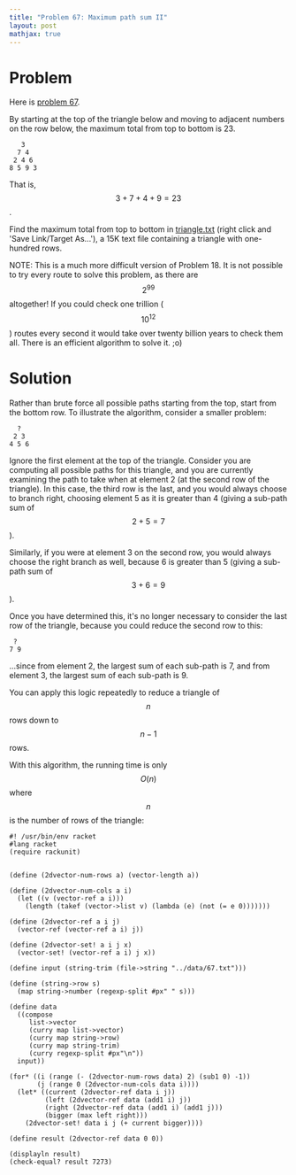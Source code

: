 ```yaml
---
title: "Problem 67: Maximum path sum II"
layout: post
mathjax: true
---
```


# Problem
Here is [problem 67](https://projecteuler.net/problem=67).

By starting at the top of the triangle below and moving to adjacent numbers on the row below, the maximum total from top to bottom is 23.

```
   3
  7 4
 2 4 6
8 5 9 3
```

That is, $$3 + 7 + 4 + 9 = 23$$.

Find the maximum total from top to bottom in [triangle.txt](https://github.com/retiman/project-euler/blob/main/data/67.txt) (right click and 'Save Link/Target As...'), a 15K text file containing a triangle with one-hundred rows.

NOTE: This is a much more difficult version of Problem 18. It is not possible to try every route to solve this problem, as there are $$2^{99}$$ altogether! If you could check one trillion ($$10^{12}$$) routes every second it would take over twenty billion years to check them all. There is an efficient algorithm to solve it. ;o)

# Solution
Rather than brute force all possible paths starting from the top, start from the bottom row.  To illustrate the algorithm, consider a smaller problem:

```
  ?
 2 3
4 5 6
```

Ignore the first element at the top of the triangle.  Consider you are computing all possible paths for this triangle, and you are currently examining the path to take when at element 2 (at the second row of the triangle).  In this case, the third row is the last, and you would always choose to branch right, choosing element 5 as it is greater than 4 (giving a sub-path sum of $$2+5=7$$).

Similarly, if you were at element 3 on the second row, you would always choose the right branch as well, because 6 is greater than 5 (giving a sub-path sum of $$3+6=9$$).  

Once you have determined this, it's no longer necessary to consider the last row of the triangle, because you could reduce the second row to this:

```
 ?
7 9
```

...since from element 2, the largest sum of each sub-path is 7, and from element 3, the largest sum of each sub-path is 9.

You can apply this logic repeatedly to reduce a triangle of $$n$$ rows down to $$n-1$$ rows.

With this algorithm, the running time is only $$O(n)$$ where $$n$$ is the number of rows of the triangle:

```
#! /usr/bin/env racket
#lang racket
(require rackunit)


(define (2dvector-num-rows a) (vector-length a))

(define (2dvector-num-cols a i)
  (let ((v (vector-ref a i)))
    (length (takef (vector->list v) (lambda (e) (not (= e 0)))))))

(define (2dvector-ref a i j)
  (vector-ref (vector-ref a i) j))

(define (2dvector-set! a i j x)
  (vector-set! (vector-ref a i) j x))

(define input (string-trim (file->string "../data/67.txt")))

(define (string->row s)
  (map string->number (regexp-split #px" " s)))

(define data
  ((compose
     list->vector
     (curry map list->vector)
     (curry map string->row)
     (curry map string-trim)
     (curry regexp-split #px"\n"))
  input))

(for* ((i (range (- (2dvector-num-rows data) 2) (sub1 0) -1))
       (j (range 0 (2dvector-num-cols data i))))
  (let* ((current (2dvector-ref data i j))
         (left (2dvector-ref data (add1 i) j))
         (right (2dvector-ref data (add1 i) (add1 j)))
         (bigger (max left right)))
    (2dvector-set! data i j (+ current bigger))))

(define result (2dvector-ref data 0 0))

(displayln result)
(check-equal? result 7273)
```
